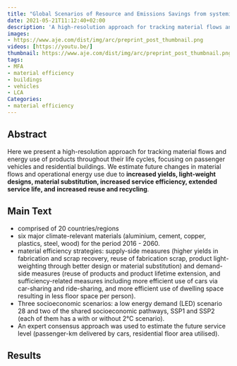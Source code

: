 ```yaml
---
title: "Global Scenarios of Resource and Emissions Savings from systemic Material Efficiency in Buildings and Cars"
date: 2021-05-21T11:12:40+02:00
description: 'A high-resolution approach for tracking material flows and energy use of products throughout their life cycles'
images:
- https://www.aje.com/dist/img/arc/preprint_post_thumbnail.png
videos: [https://youtu.be/]
thumbnail: https://www.aje.com/dist/img/arc/preprint_post_thumbnail.png
tags:
- MFA
- material efficiency
- buildings
- vehicles
- LCA
Categories:
- material efficiency
---
```


## Abstract

Here we present a high-resolution approach for tracking material flows and energy use of products throughout their life cycles, focusing on passenger vehicles and residential buildings. We estimate future changes in material flows and operational energy use due to **increased yields, light-weight designs, material substitution, increased service efficiency, extended service life, and increased reuse and recycling**.

## Main Text
* comprised of 20 countries/regions
* six major climate-relevant materials (aluminium, cement, copper, plastics, steel, wood) for the period 2016 - 2060.
* material efficiency strategies: supply-side measures (higher yields in fabrication and scrap recovery, reuse of fabrication scrap, product light-weighting through better design or material substitution) and demand-side measures (reuse of
products and product lifetime extension, and sufficiency-related measures including more efficient use of cars via car-sharing and ride-sharing, and more efficient use of dwelling space resulting in less floor space per person).
* Three socioeconomic scenarios: a low energy demand (LED) scenario 28 and two of the shared socioeconomic pathways, SSP1 and SSP2 (each of them has a with or without 2°C scenario).
* An expert consensus approach was used to estimate the future service level (passenger-km delivered by cars, residential floor area utilised).

## Results
